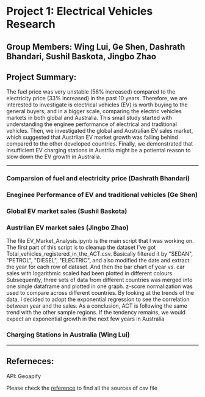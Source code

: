# Project 1: Electrical Vehicles Research

Group Members: Wing Lui, Ge Shen, Dashrath Bhandari, Sushil Baskota, Jingbo Zhao
---
## Project Summary:

The fuel price was very unstable (56% increased) compared to the electricity price (33% increased) in the past 10 years. Therefore, we are interested to investigate is electrical vehicles (EV) is worth buying to the general buyers, and in a bigger scale, comparing the electric vehicles markets in both global and Australia. This small study started with understanding the enginee performance of electrical and traditional vehicles. Then, we investigated the global and Australian EV sales market, which suggested that Austrlian EV market growth was falling behind compared to the other developed countries. Finally, we demonstrated that insufficient EV charging stations in Austrlia might be a potiental reason to slow down the EV growth in Australia.

---

### Comparsion of fuel and electricity price (Dashrath Bhandari)


### Eneginee Performance of EV and traditional vehicles (Ge Shen)


### Global EV market sales (Sushil Baskota)


### Austrlian EV market sales (Jingbo Zhao) 
The file EV_Market_Analysis.ipynb is the main script that I was working on. The first part of this script is to cleanup the dataset I've got Total_vehicles_registered_in_the_ACT.csv. Basically filtered it by "SEDAN", "PETROL", "DIESEL", "ELECTRIC", and also modified the date and extract the year for each row of dataset. And then the bar chart of year vs. car sales with logarithmic scaled had been plotted in different colours. Subsequently, three sets of data from different countries was merged into one single dataframe and plotted in one graph. z-score normalization was used to compare across different countries. By looking at the trends of the data, I decided to adopt the exponential regression to see the correlation between year and the sales. As a conclusion, ACT is following the same trend with the other sample regions. If the tendency remains, we would expect an exponential growth in the next few years in Australia

### Charging Stations in Australia (Wing Lui)

---
## Referneces:
API: Geoapify

Please check the [reference](https://github.com/Kongfufack/Project_1_EV/blob/main/Dataset/reference.csv) to find all the sources of csv file 
